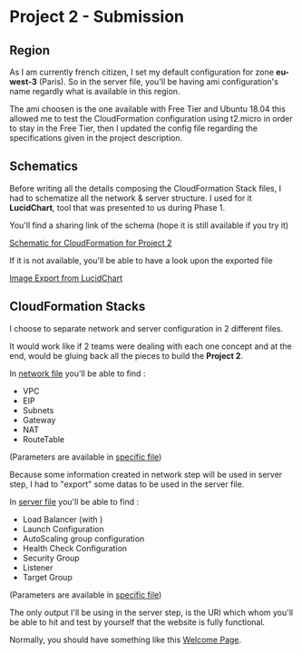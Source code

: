 # Project 2 - Submission

## Region

As I am currently french citizen, I set my default configuration for 
zone **eu-west-3** (Paris). So in the server file, you'll be having ami
configuration's name regardly what is available in this region.

The ami choosen is the one available with Free Tier and Ubuntu 18.04 this allowed
me to test the CloudFormation configuration using t2.micro in order to stay
in the Free Tier, then I updated the config file regarding the specifications
given in the project description.

## Schematics

Before writing all the details composing the CloudFormation Stack files,
I had to schematize all the network & server structure.
I used for it **LucidChart**, tool that was presented to us during 
Phase 1.

You'll find a sharing link of the schema (hope it is still available if you try it)

[Schematic for CloudFormation for Project 2](https://www.lucidchart.com/invitations/accept/444fea53-62b4-40a0-8ecb-d71abc78647e)

If it is not available, you'll be able to have a look upon the exported file

[Image Export from LucidChart](Schema%20-%20LucidChart%20-%20Project%202.png)

## CloudFormation Stacks

I choose to separate network and server configuration in 2 different files.

It would work like if 2 teams were dealing with each one concept and at the end, 
would be gluing back all the pieces to build the **Project 2**.

In [network file](private-network.yml) you'll be able to find : 
* VPC
* EIP
* Subnets
* Gateway
* NAT
* RouteTable

(Parameters are available in [specific file](private-network-parameters.json))

Because some information created in network step will be used in server step, 
I had to "export" some datas to be used in the server file.

In [server file](servers.yml) you'll be able to find : 
* Load Balancer (with )
* Launch Configuration
* AutoScaling group configuration
* Health Check Configuration
* Security Group
* Listener
* Target Group

(Parameters are available in [specific file](servers-parameters.json))

The only output I'll be using in the server step, is the URI which whom you'll 
be able to hit and test by yourself that the website is fully functional.

Normally, you should have something like this [Welcome Page](welcome_page.png).

